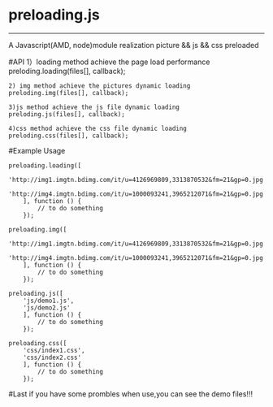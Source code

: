 # preloading.js
<hr>
A Javascript(AMD, node)module realization picture && js && css preloaded


#API
	1）loading method achieve the page load performance
	preloding.loading(files[], callback);
	
	2) img method achieve the pictures dynamic loading
	preloding.img(files[], callback);
	
	3)js method achieve the js file dynamic loading
	preloding.js(files[], callback);
	
	4)css method achieve the css file dynamic loading
	preloding.css(files[], callback);

#Example Usage

	preloading.loading([
		'http://img1.imgtn.bdimg.com/it/u=4126969809,3313870532&fm=21&gp=0.jpg',
		'http://img4.imgtn.bdimg.com/it/u=1000093241,3965212071&fm=21&gp=0.jpg'
		], function () {
			// to do something
		});
		
	preloading.img([
		'http://img1.imgtn.bdimg.com/it/u=4126969809,3313870532&fm=21&gp=0.jpg',
		'http://img4.imgtn.bdimg.com/it/u=1000093241,3965212071&fm=21&gp=0.jpg'
		], function () {
			// to do something
		});
		
	preloading.js([
		'js/demo1.js',
		'js/demo2.js'
		], function () {
			// to do something
		});
		
	preloading.css([
		'css/index1.css',
		'css/index2.css'
		], function () {
			// to do something
		});
		
#Last
if you have some prombles when use,you can see the demo files!!!